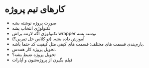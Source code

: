 # کارهای تیم پروژه 

+ صورت پروژه نوشته بشه 
+ تکنولوژی انتخاب بشه
+ تکنولوژی اگه لازمه براش wrapper نوشته بشه
+ آموزش داده بشه. (تو کلاس حل تمرین؟)
+ بارم‌بندی قسمت های مختلف: قسمت های کیفی مثل کیفیت کد حتما باشه.
+ تحویل پروژه کار همه‌س.
+ تحویل پروژه ضبط بشه؟
+ فیلم بگیرن از پروژه‌شون و آپارات